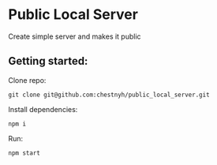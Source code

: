 # Public Local Server

Create simple server and makes it public

## Getting started:

Clone repo: 
```
git clone git@github.com:chestnyh/public_local_server.git
```
Install dependencies:
```
npm i
```
Run: 
```
npm start
```